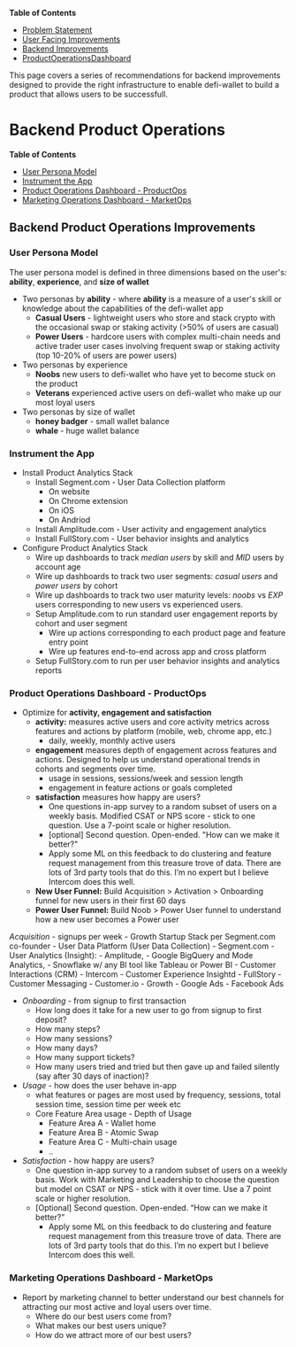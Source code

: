 **Table of Contents**
* [Problem Statement](https://github.com/alokm/defi-wallet#problem-statement)
* [User Facing Improvements](https://github.com/alokm/defi-wallet/blob/main/user-facing.md#user-facing-product-improvements)
* [Backend Improvements](https://github.com/alokm/defi-wallet/blob/main/Backend.md#backend-product-operations)
* [ProductOperationsDashboard](https://github.com/alokm/defi-wallet/blob/main/ProductOpsDash.md#productopsdash)

This page covers a series of recommendations for backend improvements designed to provide the right infrastructure to enable defi-wallet to build a product that allows users to be successfull.

# Backend Product Operations 
**Table of Contents**
* [User Persona Model](https://github.com/alokm/defi-wallet/blob/main/Backend.md#user-persona-model)
* [Instrument the App](https://github.com/alokm/defi-wallet/blob/main/Backend.md#instrument-the-app)
* [Product Operations Dashboard - ProductOps](https://github.com/alokm/defi-wallet/blob/main/Backend.md#product-operations-dashboard---productops) 
* [Marketing Operations Dashboard - MarketOps](https://github.com/alokm/defi-wallet/blob/main/Backend.md#marketing-operations-dashboard---marketops)			

## Backend Product Operations Improvements

### User Persona Model

The user persona model is defined in three dimensions based on the user's: **ability**, **experience**, and **size of wallet**

* Two personas by **ability** - where **ability** is a measure of a user's skill or knowledge about the capabilities of the defi-wallet app
  - **Casual Users** - lightweight users who store and stack crypto with the occasional swap or staking activity (>50% of users are casual)
  - **Power Users** - hardcore users with complex multi-chain needs and active trader user cases involving frequent swap or staking activity (top 10-20% of users are power users)
* Two personas by experience
  - **Noobs** new users to defi-wallet who have yet to become stuck on the product
  - **Veterans** experienced active users on defi-wallet who make up our most loyal users
* Two personas by size of wallet
  - **honey badger** - small wallet balance
  - **whale** - huge wallet balance 

### Instrument the App
- Install Product Analytics Stack
	- Install Segment.com - User Data Collection platform
		- On website
		- On Chrome extension
		- On iOS 
		- On Andriod
	- Install Amplitude.com - User activity and engagement analytics
	- Install FullStory.com - User behavior insights and analytics
- Configure Product Analytics Stack
	- Wire up dashboards to track *median users* by skill and *MID* users by account age
	- Wire up dashboards to track two user segments: *casual users* and *power users* by cohort
	- Wire up dashboards to track two user maturity levels: *noobs* vs *EXP* users corresponding to new users vs experienced users.
	- Setup Amplitude.com to run standard user engagement reports by cohort and user segment
		- Wire up actions corresponding to each product page and feature entry point
		- Wire up features end-to-end across app and cross platform
	- Setup FullStory.com to run per user behavior insights and analytics reports 

### Product Operations Dashboard - ProductOps 
* Optimize for **activity, engagement and satisfaction**
  * **activity:** measures active users and core activity metrics across features and actions by platform (mobile, web, chrome app, etc.)
    * daily, weekly, monthly active users 
  * **engagement**  measures depth of engagement across features and actions. Designed to help us understand operational trends in cohorts and segments over time.
    * usage in sessions, sessions/week and session length
    * engagement in feature actions or goals completed 	
  * **satisfaction** measures how happy are users?
    * One questions in-app survey to a random subset of users on a weekly basis. Modified CSAT or NPS score - stick to one question. Use a 7-point scale or higher resolution.
    * [optional] Second question. Open-ended. "How can we make it better?" 	
    * Apply some ML on this feedback to do clustering and feature request management from this treasure trove of data. There are lots of 3rd party tools that do this. I’m no expert but I believe Intercom does this well.
  * **New User Funnel:** Build Acquisition > Activation > Onboarding funnel for new users in their first 60 days
  * **Power User Funnel:** Build Noob > Power User funnel to understand how a new user becomes a Power user


*Acquisition* - signups per week
	- Growth Startup Stack per Segment.com co-founder
		- User Data Platform (User Data Collection) 
			- Segment.com
		- User Analytics (Insight): 
			- Amplitude, 
			- Google BigQuery and Mode Analytics, 
			- Snowflake w/ any BI tool like Tableau or Power BI
		- Customer Interactions (CRM)
			- Intercom 
		- Customer Experience Insightd
			- FullStory
		- Customer Messaging
			- Customer.io
		- Growth
			- Google Ads
			- Facebook Ads
- *Onboarding* - from signup to first transaction
	- How long does it take for a new user to go from signup to first deposit? 
	- How many steps?
	- How many sessions?
	- How many days?
	- How many support tickets?
	- How many users tried and tried but then gave up and failed silently (say after 30 days of inaction)?
- *Usage* - how does the user behave in-app
	- what features or pages are most used by frequency, sessions, total session time, session time per week etc
	- Core Feature Area usage - Depth of Usage
		- Feature Area A - Wallet home
		- Feature Area B - Atomic Swap
		- Feature Area C - Multi-chain usage
		- ..
- *Satisfaction* - how happy are users?
	- One question in-app survey to a random subset of users on a weekly basis. Work with Marketing and Leadership to choose the question but model on CSAT or NPS - stick with it over time. Use a 7 point scale or higher resolution.
	- [Optional] Second question. Open-ended. “How can we make it better?” 
		- Apply some ML on this feedback to do clustering and feature request management from this treasure trove of data. There are lots of 3rd party tools that do this. I’m no expert but I believe Intercom does this well.
	
### Marketing Operations Dashboard - MarketOps 
- Report by marketing channel to better understand our best channels for attracting our most active and loyal users over time.
	- Where do our best users come from?
	- What makes our best users unique?
	- How do we attract more of our best users?
